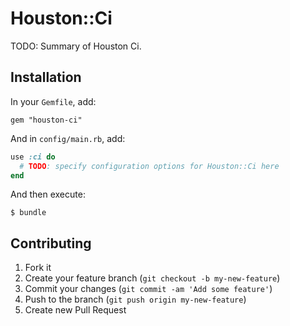 # Houston::Ci

TODO: Summary of Houston Ci.


## Installation

In your `Gemfile`, add:

    gem "houston-ci"

And in `config/main.rb`, add:

```ruby
use :ci do
  # TODO: specify configuration options for Houston::Ci here
end
```

And then execute:

    $ bundle


## Contributing

1. Fork it
2. Create your feature branch (`git checkout -b my-new-feature`)
3. Commit your changes (`git commit -am 'Add some feature'`)
4. Push to the branch (`git push origin my-new-feature`)
5. Create new Pull Request
